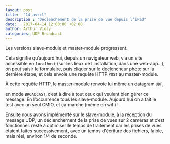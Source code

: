 ```yaml
---
layout: post
title:  "14 avril"
description : "Déclenchement de la prise de vue depuis l’iPad"
date:   2017-04-14 12:00:00 +02:00
author: Arthur Violy
categories: UDP Broadcast
---
```


Les versions slave-module et master-module progressent. 

Cela signifie qu’aujourd’hui, depuis un navigateur web, via un site accessible en `localhost` (sur les lieux de l’installation, dans une web-app...), on peut saisir le formulaire, puis cliquer sur le declencheur photo sur la dernière étape, et cela envoie une requête HTTP `POST` au master-module. 

À cette requête HTTP, le master-module renvoie lui même un datagram `UDP`, 

en mode `BROADCAST`, c’est à dire à tout ceux qui veulent bien gérer ce message. En l’occurrence tous les slave-module. Aujourd'hui on a fait le test avec un seul CMIO, et ça marche (même en wifi) ! 

Ensuite nous avons implémenté sur le slave-module, à la réception du message UDP, un déclenchement de la prise de vues sur 2 caméras et c’est fonctionnel. reste à optimiser le temps de traitement car les prises de vues étaient faites successivement, avec un temps d'écriture des fichiers, faible, mais réel, environ 1/4 de seconde. 
